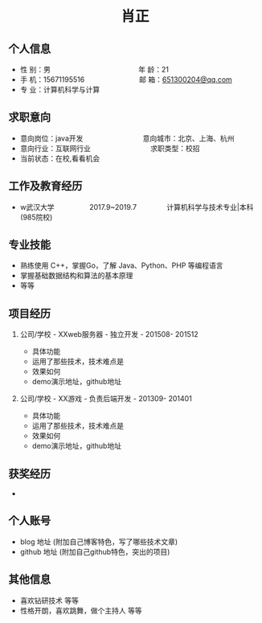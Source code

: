  <center>
     <h1>肖正</h1>
 </center>

## 个人信息 

* 性 别：男&emsp;&emsp;&emsp;&emsp;&emsp;&emsp;&emsp;&emsp;&emsp;&emsp;&emsp;&emsp;&ensp;年 龄：21  
* 手 机：15671195516 &emsp;&emsp;&emsp;&emsp;&emsp;&emsp;&emsp;&ensp;邮 箱：651300204@qq.com    
* 专 业：计算机科学与计算 &emsp;&emsp;&emsp;&emsp;&emsp; 

## 求职意向

* 意向岗位：java开发&emsp;&emsp;&emsp;&emsp;&emsp;&emsp;&emsp;&emsp;&ensp;意向城市：北京、上海、杭州
* 意向行业：互联网行业&emsp;&emsp;&emsp;&emsp;&emsp;&emsp;&emsp;&emsp;&ensp;求职类型：校招
* 当前状态：在校,看看机会 &emsp;&emsp;&emsp;&emsp;&emsp;

## 工作及教育经历
    
* w武汉大学&emsp;&emsp;&emsp;&emsp;&emsp;2017.9~2019.7&emsp;&emsp;&emsp;&emsp; 计算机科学与技术专业|本科(985院校)          

## 专业技能

* 熟练使用 C++，掌握Go，了解 Java、Python、PHP 等编程语言
* 掌握基础数据结构和算法的基本原理
* 等等

## 项目经历

1. 公司/学校 - XXweb服务器 - 独立开发 - 201508- 201512 
    * 具体功能 
    * 运用了那些技术，技术难点是
    * 效果如何
    * demo演示地址，github地址 

2. 公司/学校 - XX游戏 - 负责后端开发 - 201309- 201401 
    * 具体功能 
    * 运用了那些技术，技术难点是
    * 效果如何
    * demo演示地址，github地址 

## 获奖经历
* 

## 个人账号 
* blog 地址 (附加自己博客特色，写了哪些技术文章)
* github 地址 (附加自己github特色，突出的项目)

## 其他信息 
* 喜欢钻研技术 等等
* 性格开朗，喜欢跳舞，做个主持人 等等 

